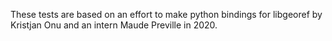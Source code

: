 These tests are based on an effort to make python bindings for libgeoref by
Kristjan Onu and an intern Maude Preville in 2020.


